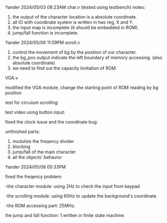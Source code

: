 Yander 2024/05/03 08:23AM
char.v (tested using testbench)
notes: 
  1. the output of the character location is a absolute coordinate.
  2. all IO with coordinate system is written in two reg, X and Y.
  3. the input map is incomplete (it should be embedded in ROM).
  4. jump/fall function is incomplete.

Yander 2024/05/06 11:59PM
scroll.v

  1. control the movement of bg by the position of our character.
  2. the bg_pos output indicate the left boundary of memory accessing. (also absolute coordinate)
  3. we need to find out the capacity limitation of ROM. 

VGA.v

modified the VGA module, change the starting point of ROM reading by bg position

test for circulum scrolling:

test video using button input:

fixed the clock issue and the coordinate bug:

unfinished parts:
  1. modulize the freqency divider
  2. blocking
  3. jump/fall of the main character
  4. all the objects' behavior

Yander 2024/05/08 05:33PM

fixed the freqency problem:

  -the character module: using 2Hz to check the input from keypad
  
  -the scrolling module: using 60Hz to update the background's coordinate.
  
  -the ROM accessing part: 25MHz.
  
the jump and fall function:
   1.written in finite state machine.
